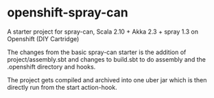 openshift-spray-can
===================

A starter project for spray-can, Scala 2.10 + Akka 2.3 + spray 1.3 on Openshift (DIY Cartridge)

The changes from the basic spray-can starter is the addition of project/assembly.sbt and changes to build.sbt to do assembly and the .openshift directory and hooks.

The project gets compiled and archived into one uber jar which is then directly run from the start action-hook.
